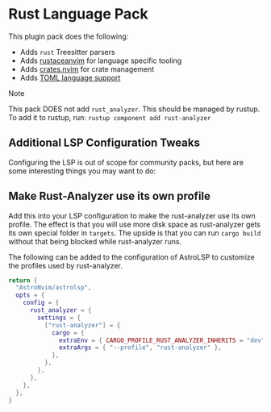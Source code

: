 # Rust Language Pack

This plugin pack does the following:

- Adds `rust` Treesitter parsers
- Adds [rustaceanvim](https://github.com/mrcjkb/rustaceanvim) for language specific tooling
- Adds [crates.nvim](https://github.com/Saecki/crates.nvim) for crate management
- Adds [TOML language support](../toml)

> [!NOTE]
> This pack DOES not add `rust_analyzer`. This should be managed by rustup. To add it to rustup, run:  `rustup component add rust-analyzer`

## Additional LSP Configuration Tweaks

Configuring the LSP is out of scope for community packs, but here are some interesting things you
may want to do:

## Make Rust-Analyzer use its own profile

Add this into your LSP configuration to make the rust-analyzer use its own profile. The effect is
that you will use more disk space as rust-analyzer gets its own special folder in `targets`. The
upside is that you can run `cargo build` without that being blocked while rust-analyzer runs.

The following can be added to the configuration of AstroLSP to customize the profiles used by rust-analyzer.

```lua
return {
  "AstroNvim/astrolsp",
  opts = {
    config = {
      rust_analyzer = {
        settings = {
          ["rust-analyzer"] = {
            cargo = {
              extraEnv = { CARGO_PROFILE_RUST_ANALYZER_INHERITS = "dev" },
              extraArgs = { "--profile", "rust-analyzer" },
            },
          },
        },
      },
    },
  },
}
```
